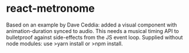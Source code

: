 # react-metronome
Based on an example by Dave Ceddia:
added a visual component with animation-duration synced to audio. 
This needs a musical timing API to bulletproof against side-effects from the JS event loop. 
Supplied without node modules: use >yarn install or >npm install.
